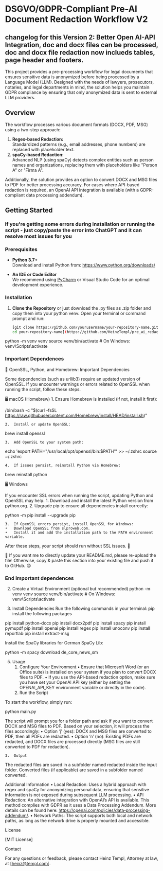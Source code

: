 # DSGVO/GDPR-Compliant Pre-AI Document Redaction Workflow V2

## changelog for this Version 2: Better Open AI-API Integration, doc and docx files can be processed, doc and docx file redaction now inclueds tables, page header and footers. ##

This project provides a pre-processing workflow for legal documents that ensures sensitive data is anonymized before being processed by a Language Model (LLM). Designed with the needs of lawyers, prosecutors, notaries, and legal departments in mind, the solution helps you maintain GDPR compliance by ensuring that only anonymized data is sent to external LLM providers.

## Overview

The workflow processes various document formats (DOCX, PDF, MSG) using a two-step approach:
1. **Regex-based Redaction:**  
   Standardized patterns (e.g., email addresses, phone numbers) are replaced with placeholder text.
2. **spaCy-based Redaction:**  
   Advanced NLP (using spaCy) detects complex entities such as person names and organizations, replacing them with placeholders like "Person A" or "Firma A".

Additionally, the solution provides an option to convert DOCX and MSG files to PDF for better processing accuracy. For cases where API-based redaction is required, an OpenAI API integration is available (with a GDPR-compliant data processing addendum).

## Getting Started
### if you're getting some errors during installation or running the script - just copy/paste the error into ChatGPT and it can resolve most issues for you ###

### Prerequisites

- **Python 3.7+**  
  Download and install Python from: https://www.python.org/downloads/

- **An IDE or Code Editor**  
  We recommend using [PyCharm](https://www.jetbrains.com/pycharm/) or Visual Studio Code for an optimal development experience.

### Installation

1. **Clone the Repository**  or just download the .py files as .zip folder and copy them into your python venv.
   Open your terminal or command prompt and run:
   ```bash
   [git clone https://github.com/yourusername/your-repository-name.git
   cd your-repository-name](https://github.com/HeinzTempl/pre_ai_redaction_workflow_legal_professoinal_V2.git)
python -m venv venv
source venv/bin/activate      # On Windows: venv\Scripts\activate

### Important Dependences ###

🔧 OpenSSL, Python, and Homebrew: Important Dependencies

Some dependencies (such as urllib3) require an updated version of OpenSSL. If you encounter warnings or errors related to OpenSSL when running the script, follow these steps.

🖥️ macOS (Homebrew)
	1.	Ensure Homebrew is installed (if not, install it first):

/bin/bash -c "$(curl -fsSL https://raw.githubusercontent.com/Homebrew/install/HEAD/install.sh)"


	2.	Install or update OpenSSL:

brew install openssl


	3.	Add OpenSSL to your system path:

echo 'export PATH="/usr/local/opt/openssl/bin:$PATH"' >> ~/.zshrc
source ~/.zshrc


	4.	If issues persist, reinstall Python via Homebrew:

brew reinstall python

🖥️ Windows

If you encounter SSL errors when running the script, updating Python and OpenSSL may help.
	1.	Download and install the latest Python version from python.org.
	2.	Upgrade pip to ensure all dependencies install correctly:

python -m pip install --upgrade pip


	3.	If OpenSSL errors persist, install OpenSSL for Windows:
	•	Download OpenSSL from slproweb.com.
	•	Install it and add the installation path to the PATH environment variable.

After these steps, your script should run without SSL issues. 🚀

📌 If you want me to directly update your README.md, please re-upload the file!
Otherwise, copy & paste this section into your existing file and push it to GitHub. 😊

### End important dependences ###

2.	Create a Virtual Environment (optional but recommended)
python -m venv venv
source venv/bin/activate      # On Windows: venv\Scripts\activate

3.	Install Dependencies
Run the following commands in your terminal:
pip install the following packages

pip install python-docx
pip install docx2pdf
pip install spacy
pip install pymupdf
pip install openai
pip install regex
pip install unoconv
pip install reportlab
pip install extract-msg

Install the SpaCy libraries for German
SpaCy Lib:

python -m spacy download de_core_news_sm


5. 	Usage
	1.	Configure Your Environment
	•	Ensure that Microsoft Word (or an Office suite) is installed on your system if you plan to convert DOCX files to PDF.
	•	If you use the API-based redaction option, make sure you have set your OpenAI API key (either by setting the OPENAI_API_KEY environment variable or directly in the code).
	2.	Run the Script

To start the workflow, simply run:

python main.py

The script will prompt you for a folder path and ask if you want to convert DOCX and MSG files to PDF. Based on your selection, it will process the files accordingly:
	•	Option ‘j’ (yes): DOCX and MSG files are converted to PDF, then all PDFs are redacted.
	•	Option ‘n’ (no): Existing PDFs are redacted, and DOCX files are processed directly (MSG files are still converted to PDF for redaction).

	3.	Output

The redacted files are saved in a subfolder named redacted inside the input folder. Converted files (if applicable) are saved in a subfolder named converted.

Additional Information
	•	Local Redaction:
Uses a hybrid approach with regex and spaCy for anonymizing personal data, ensuring that sensitive information is not exposed during subsequent LLM processing.
	•	API Redaction:
An alternative integration with OpenAI’s API is available. This method complies with GDPR as it uses a Data Processing Addendum. More details can be found here: https://openai.com/policies/data-processing-addendum/.
	•	Network Paths:
The script supports both local and network paths, as long as the network drive is properly mounted and accessible.

License

[MIT License]

Contact

For any questions or feedback, please contact Heinz Templ, Attorney at law, at [heinz@templ.com].
